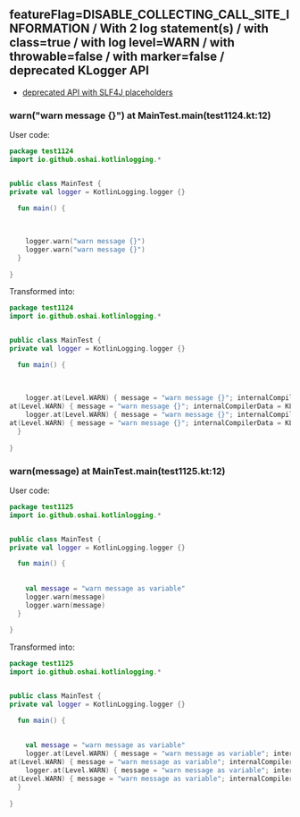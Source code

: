 ## featureFlag=DISABLE_COLLECTING_CALL_SITE_INFORMATION / With 2 log statement(s) / with class=true / with log level=WARN / with throwable=false / with marker=false / deprecated KLogger API

* [deprecated API with SLF4J placeholders](deprecated-slf4j-placeholders.md)

###  warn("warn message {}") at MainTest.main(test1124.kt:12)

User code:
```kotlin
package test1124
import io.github.oshai.kotlinlogging.*


public class MainTest {
private val logger = KotlinLogging.logger {}

  fun main() {
    
    
    
    logger.warn("warn message {}")
    logger.warn("warn message {}")
  }
  
}


```
  
Transformed into:
```kotlin
package test1124
import io.github.oshai.kotlinlogging.*


public class MainTest {
private val logger = KotlinLogging.logger {}

  fun main() {
    
    
    
    logger.at(Level.WARN) { message = "warn message {}"; internalCompilerData = KLoggingEventBuilder.InternalCompilerData(messageTemplate = "\"warn message {}\"")
at(Level.WARN) { message = "warn message {}"; internalCompilerData = KLoggingEventBuilder.InternalCompilerData(messageTemplate = "\"warn message {}\"")
    logger.at(Level.WARN) { message = "warn message {}"; internalCompilerData = KLoggingEventBuilder.InternalCompilerData(messageTemplate = "\"warn message {}\"")
at(Level.WARN) { message = "warn message {}"; internalCompilerData = KLoggingEventBuilder.InternalCompilerData(messageTemplate = "\"warn message {}\"")
  }
  
}


```

###  warn(message) at MainTest.main(test1125.kt:12)

User code:
```kotlin
package test1125
import io.github.oshai.kotlinlogging.*


public class MainTest {
private val logger = KotlinLogging.logger {}

  fun main() {
    
    
    val message = "warn message as variable"
    logger.warn(message)
    logger.warn(message)
  }
  
}


```
  
Transformed into:
```kotlin
package test1125
import io.github.oshai.kotlinlogging.*


public class MainTest {
private val logger = KotlinLogging.logger {}

  fun main() {
    
    
    val message = "warn message as variable"
    logger.at(Level.WARN) { message = "warn message as variable"; internalCompilerData = KLoggingEventBuilder.InternalCompilerData(messageTemplate = "message")
at(Level.WARN) { message = "warn message as variable"; internalCompilerData = KLoggingEventBuilder.InternalCompilerData(messageTemplate = "message")
    logger.at(Level.WARN) { message = "warn message as variable"; internalCompilerData = KLoggingEventBuilder.InternalCompilerData(messageTemplate = "message")
at(Level.WARN) { message = "warn message as variable"; internalCompilerData = KLoggingEventBuilder.InternalCompilerData(messageTemplate = "message")
  }
  
}


```
